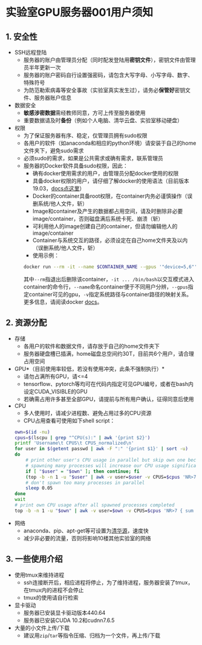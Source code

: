 # 实验室GPU服务器001用户须知
## 1. **安全性**
- SSH远程登陆
    - 服务器的账户由管理员分配（同时配发登陆用**密钥文件**），密钥文件由管理员半年更新一次
    - 服务器的账户密码自行设置强密码，请包含大写字母、小写字母、数字、特殊符号
    - 为防范勒索病毒等安全事故（实验室真实发生过），请务必**保管好**密钥文件、服务器账户信息
- 数据安全
    - **敏感涉密数据**需经教师同意，方可上传至服务器使用
    - 重要数据请及时**备份**（例如个人电脑、清华云盘、实验室移动硬盘）
- 权限
    - 为了保证服务器有序、稳定，仅管理员拥有sudo权限
    - 各用户的软件（如anaconda和相应的python环境）请安装于自己的home文件夹下，避免sudo需求
    - 必须sudo的需求，如果是公共需求或确有需求，联系管理员
    - 服务器的Docker软件具备sudo权限，因此：
        - 确有docker使用需求的用户，由管理员分配docker使用的权限
        - 具备docker权限的用户，请仔细了解docker的使用语法（目前版本19.03，[docs点这里](https://docs.docker.com/get-started/)）
        - Docker的container具备root权限，在container内务必谨慎操作（误删系统/他人文件，斩）
        - Image和container及产生的数据都占用空间，请及时删除非必要image/container，否则磁盘满后系统卡死、崩溃（斩）
        - 可利用他人的image创建自己的container，但请勿编辑他人的image/container
        - Container与系统交互的路径，必须设定在自己home文件夹及以内（误删系统/他人文件，斩）
        - 使用示例：
        ```Bash
        docker run --rm -it --name $CONTAINER_NAME --gpus '"device=5,6"' -v /home/example_user/:/mnt $IMAGE_NAME /bin/bash
        ```
        其中`--rm`指退出后删除该container，`-it ... /bin/bash`以交互模式进入container的命令行，`--name`命名container便于不同用户分辨，`--gpus`指定container可见的gpu，`-v`指定系统路径与container路径的映射关系。更多信息，请阅读docker [docs](https://docs.docker.com/get-started/)。
## 2. **资源分配**
- 存储
    - 各用户的软件和数据文件，请存放于自己的home文件夹下
    - 服务器硬盘槽已插满，home磁盘总空间约30T，目前共6个用户，请合理占用空间
- GPU*（目前使用率较低，若没有使用冲突，此条不强制执行）*
    - 请勿占满所有GPU，请<=4
    - tensorflow、pytorch等均可在代码内指定可见GPU编号，或者在bash内设定CUDA_VISIBLE的GPU
    - 若确需占用许多甚至全部GPU，请提前与所有用户确认，征得同意后使用
- CPU
    - 多人使用时，请减少进程数、避免占用过多的CPU资源
    - CPU占用查看可使用如下shell script：
    ```Bash
    own=$(id -nu)
    cpus=$(lscpu | grep "^CPU(s):" | awk '{print $2}')
    printf 'Username\t CPUS\t CPUS_normalized\n'
    for user in $(getent passwd | awk -F ":" '{print $1}' | sort -u)
    do
        # print other user's CPU usage in parallel but skip own one because
        # spawning many processes will increase our CPU usage significantly
        if [ "$user" = "$own" ]; then continue; fi
        (top -b -n 1 -u "$user" | awk -v user=$user -v CPUS=$cpus 'NR>7 { sum += $9; } END { if (sum > 0.0) print user "\t" sum "\t" sum/CPUS; }') &
        # don't spawn too many processes in parallel
        sleep 0.05
    done
    wait
    # print own CPU usage after all spawned processes completed
    top -b -n 1 -u "$own" | awk -v user=$own -v CPUS=$cpus 'NR>7 { sum += $9; } END { print user, sum, sum/CPUS; }'
    ```
- 网络
    - anaconda、pip、apt-get等可设置为[清华源](https://mirrors.tuna.tsinghua.edu.cn/)，速度快
    - 减少非必要的流量，否则将影响10楼其他实验室的网络
## **3. 一些使用介绍**
- 使用tmux来维持进程
    - ssh连接断开后，相应进程将停止，为了维持进程，服务器安装了tmux，在tmux内的进程不会停止
    - tmux的使用请自行检索
- 显卡驱动
    - 服务器已安装显卡驱动版本440.64
    - 服务器已安装CUDA 10.2和cudnn7.6.5
- 大量的小文件上传/下载
    - 建议用`zip`/`tar`等指令压缩、归档为一个文件，再上传/下载

